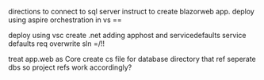 directions to connect to sql server instruct to create blazorweb app. 
deploy using aspire orchestration in vs ==

deploy using vsc create .net
adding apphost and servicedefaults
service defaults req overwrite sln
=/!!

treat app.web as Core
create cs file for database directory that ref seperate dbs so project refs work accordingly?
